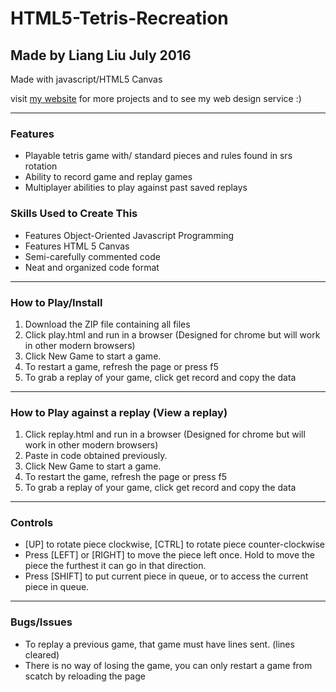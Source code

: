 <h1>HTML5-Tetris-Recreation</h1>
<h2>Made by Liang Liu July 2016</h2>
<p>Made with javascript/HTML5 Canvas</p>
<p>visit <a href="http://stuffbyliang.com">my website</a> for more projects and to see my web design service :)</p>
<hr>
<h3>Features</h3>
<ul>
  <li>Playable tetris game with/ standard pieces and rules found in srs rotation</li>
  <li>Ability to record game and replay games</li>
  <li>Multiplayer abilities to play against past saved replays</li>
</ul>
<h3>Skills Used to Create This</h3>
<ul>
  <li>Features Object-Oriented Javascript Programming</li>
  <li>Features HTML 5 Canvas</li>
  <li>Semi-carefully commented code</li>
  <li>Neat and organized code format</li>
</ul>
<hr>
<h3>How to Play/Install</h3>
<ol>
  <li>Download the ZIP file containing all files</li>
  <li>Click play.html and run in a browser (Designed for chrome but will work in other modern browsers)</li>
  <li>Click New Game to start a game.</li>
  <li>To restart a game, refresh the page or press f5</li>
  <li>To grab a replay of your game, click get record and copy the data</li>
</ol>
<hr>
<h3>How to Play against a replay (View a replay)</h3>
<ol>
  <li>Click replay.html and run in a browser (Designed for chrome but will work in other modern browsers)</li>
  <li>Paste in code obtained previously.</li>
  <li>Click New Game to start a game.</li>
  <li>To restart the game, refresh the page or press f5</li>
  <li>To grab a replay of your game, click get record and copy the data</li>
</ol>
<hr>
<h3>Controls</h3>
<ul>
  <li>[UP] to rotate piece clockwise, [CTRL] to rotate piece counter-clockwise</li>
  <li>Press [LEFT] or [RIGHT] to move the piece left once. Hold to move the piece the furthest it can go in that direction.</li>
  <li>Press [SHIFT] to put current piece in queue, or to access the current piece in queue.</li>
</ul>
<hr>
<h3>Bugs/Issues</h3>
<ul>
  <li>To replay a previous game, that game must have lines sent. (lines cleared)</li>
  <li>There is no way of losing the game, you can only restart a game from scatch by reloading the page</li>
</ul>
<br>
